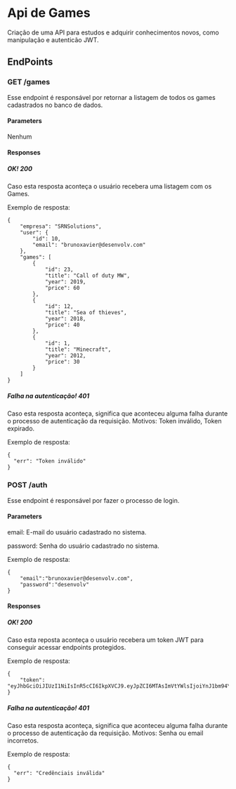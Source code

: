 # Api de Games
Criação de uma API para estudos e adquirir conhecimentos novos, como manipulação e autenticão JWT.
## EndPoints
### GET /games
Esse endpoint é responsável por retornar a listagem de todos os games cadastrados no banco de dados.
#### Parameters
Nenhum
#### Responses
##### OK! 200
Caso esta resposta aconteça o usuário recebera uma listagem com os Games.

Exemplo de resposta:
```
{
    "empresa": "SRNSolutions",
    "user": {
        "id": 10,
        "email": "brunoxavier@desenvolv.com"
    },
    "games": [
        {
            "id": 23,
            "title": "Call of duty MW",
            "year": 2019,
            "price": 60
        },
        {
            "id": 12,
            "title": "Sea of thieves",
            "year": 2018,
            "price": 40
        },
        {
            "id": 1,
            "title": "Minecraft",
            "year": 2012,
            "price": 30
        }
    ]
}
```
##### Falha na  autenticação! 401
Caso esta resposta aconteça, significa que aconteceu alguma falha durante o processo de autenticação da requisição. Motivos: Token inválido, Token expirado.

Exemplo de resposta:

```
{
  "err": "Token inválido"
}
```
### POST /auth
Esse endpoint é responsável por fazer o processo de login.
#### Parameters
email: E-mail do usuário cadastrado no sistema.

password: Senha do usuário cadastrado no sistema.

Exemplo de resposta:

```
{
    "email":"brunoxavier@desenvolv.com",
    "password":"desenvolv"
}
```
#### Responses
##### OK! 200
Caso esta reposta aconteça o usuário recebera um token JWT para conseguir acessar endpoints protegidos.

Exemplo de resposta:
```
{
    "token": "eyJhbGciOiJIUzI1NiIsInR5cCI6IkpXVCJ9.eyJpZCI6MTAsImVtYWlsIjoiYnJ1bm94YXZpZXJAZGVzZW52b2x2LmNvbSIsImlhdCI6MTU5NzY5NTQ2OCwiZXhwIjoxNTk3ODY4MjY4fQ.0933Q_oYB2sC9ynDWV3XFEo9sjNvvAVFBlX4bC2HSq0"
}
```
##### Falha na  autenticação! 401
Caso esta resposta aconteça, significa que aconteceu alguma falha durante o processo de autenticação da requisição. Motivos: Senha ou email incorretos.

Exemplo de resposta:

```
{
  "err": "Credênciais inválida"
}
```
